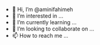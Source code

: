 - 👋 Hi, I’m @aminifahimeh
- 👀 I’m interested in ...
- 🌱 I’m currently learning ...
- 💞️ I’m looking to collaborate on ...
- 📫 How to reach me ...

<!---
aminifahimeh/aminifahimeh is a ✨ special ✨ repository because its `README.md` (this file) appears on your GitHub profile.
You can click the Preview link to take a look at your changes.
--->
